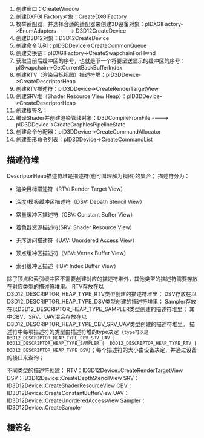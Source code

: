 1. 创建窗口：CreateWindow
2. 创建DXFGI Factory对象：CreateDXGIFactory
3. 枚举适配器，并选择合适的适配器来创建3D设备对象：pIDXGIFactory->EnumAdapters   ---->  D3D12CreateDevice
4. 创建D3D12对象：D3D12CreateDevice
5. 创建命令队列：pID3DDevice->CreateCommonQueue
6. 创建交换链：pIDXGIFactory->CreateSwapchainForHwnd
7. 获取当前后缓冲区的序号，也就是下一个将要呈送显示的缓冲区的序号：pISwapchain->GetCurrentBackBufferIndex
8. 创建RTV（渲染目标视图）描述符堆：pID3DDevice->CreateDescriptorHeap
9. 创建RTV描述符：pID3DDevice->CreateRenderTargetView
10. 创建SRV堆（Shader Resource View Heap）：pID3DDevice->CreateDescriptorHeap
11. 创建根签名：
12. 编译Shader并创建渲染管线对象：D3DCompileFromFile  ----> pID3DDevice->CreateGraphicsPipelineState
13. 创建命令分配器：pID3DDevice->CreateCommandAllocator
14. 创建图形命令列表：pID3DDevice->CreateCommandList



## 描述符堆
DescriptorHeap描述符堆是描述符(也可叫理解为视图)的集合；
描述符分为：

- 渲染目标描述符（RTV: Render Target View）

- 深度/模板缓冲区描述符（DSV: Depath Stencil View）

- 常量缓冲区描述符（CBV: Constant Buffer View）

- 着色器资源描述符(SRV: Shader Resource View)

- 无序访问描述符（UAV: Unordered Access View）

- 顶点缓冲区描述符（VBV: Vertex Buffer View）

- 索引缓冲区描述（IBV: Index Buffer View）

除了顶点和索引缓冲区不需要创建对应的描述符堆外，其他类型的描述符需要存放在对应类型的描述符堆里。
RTV存放在以D3D12_DESCRIPTOR_HEAP_TYPE_RTV类型创建的描述符堆里；
DSV存放在以D3D12_DESCRIPTOR_HEAP_TYPE_DSV类型创建的描述符堆里；
Sampler存放在以D3D12_DESCRIPTOR_HEAP_TYPE_SAMPLER类型创建的描述符堆里；
其中CBV、SRV、UAV混合存放在以D3D12_DESCRIPTOR_HEAP_TYPE_CBV_SRV_UAV类型创建的描述符堆里。
描述符中每项描述符的类型由描述符堆的type决定（`type可以是 D3D12_DESCRIPTOR_HEAP_TYPE_CBV_SRV_UAV | D3D12_DESCRIPTOR_HEAP_TYPE_SAMPLER |  D3D12_DESCRIPTOR_HEAP_TYPE_RTV | D3D12_DESCRIPTOR_HEAP_TYPE_DSV`）；每个描述符的大小由设备决定，并通过设备的接口来查询；

不同类型的描述符创建：
RTV：ID3D12Device::CreateRenderTargetView
DSV：ID3D12Device::CreateDepthStencilView
SRV：ID3D12Device::CreateShaderResourceView
CBV：ID3D12Device::CreateConstantBufferView
UAV：ID3D12Device::CreateUnorderedAccessView
Sampler：ID3D12Device::CreateSampler


## 根签名


